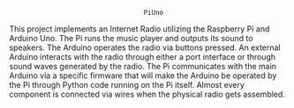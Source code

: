                                       PiUno

This project implements an Internet Radio utilizing the Raspberry Pi and Arduino
Uno. The Pi runs the music player and outputs its sound to speakers. The Arduino
operates the radio via buttons pressed. An external Arduino interacts with the radio
through either a port interface or through sound waves generated by the radio. The Pi
communicates with the main Arduino via a specific firmware that will make the Arduino
be operated by the Pi through Python code running on the Pi itself. Almost every
component is connected via wires when the physical radio gets assembled.
